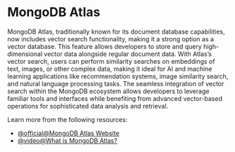 # MongoDB Atlas

MongoDB Atlas, traditionally known for its document database capabilities, now includes vector search functionality, making it a strong option as a vector database. This feature allows developers to store and query high-dimensional vector data alongside regular document data. With Atlas’s vector search, users can perform similarity searches on embeddings of text, images, or other complex data, making it ideal for AI and machine learning applications like recommendation systems, image similarity search, and natural language processing tasks. The seamless integration of vector search within the MongoDB ecosystem allows developers to leverage familiar tools and interfaces while benefiting from advanced vector-based operations for sophisticated data analysis and retrieval.

Learn more from the following resources:

- [@official@MongoDB Atlas Website](https://www.mongodb.com/products/platform/atlas-database)
- [@video@What is MongoDB Atlas?](https://www.youtube.com/watch?v=1EaOihoxyoE)